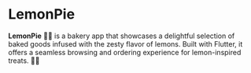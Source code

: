 # LemonPie
**LemonPie** 🍋🥧 is a bakery app that showcases a delightful selection of baked goods infused with the zesty flavor of lemons. Built with Flutter, it offers a seamless browsing and ordering experience for lemon-inspired treats. 🍋✨
